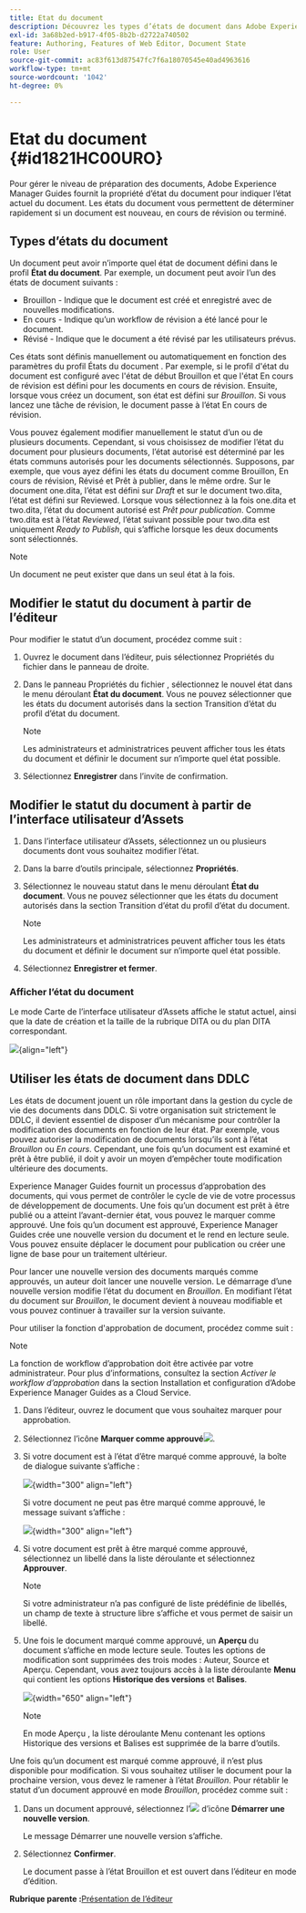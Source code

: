 ```yaml
---
title: Etat du document
description: Découvrez les types d’états de document dans Adobe Experience Manager Guides. Savoir comment modifier ou afficher l’état du document et l’utiliser dans DDLC.
exl-id: 3a68b2ed-b917-4f05-8b2b-d2722a740502
feature: Authoring, Features of Web Editor, Document State
role: User
source-git-commit: ac83f613d87547fc7f6a18070545e40ad4963616
workflow-type: tm+mt
source-wordcount: '1042'
ht-degree: 0%

---
```


# Etat du document {#id1821HC00URO}

Pour gérer le niveau de préparation des documents, Adobe Experience Manager Guides fournit la propriété d’état du document pour indiquer l’état actuel du document. Les états du document vous permettent de déterminer rapidement si un document est nouveau, en cours de révision ou terminé.

## Types d’états du document

Un document peut avoir n’importe quel état de document défini dans le profil **État du document**. Par exemple, un document peut avoir l’un des états de document suivants :

- Brouillon - Indique que le document est créé et enregistré avec de nouvelles modifications.
- En cours - Indique qu’un workflow de révision a été lancé pour le document.
- Révisé - Indique que le document a été révisé par les utilisateurs prévus.

Ces états sont définis manuellement ou automatiquement en fonction des paramètres du profil États du document . Par exemple, si le profil d&#39;état du document est configuré avec l&#39;état de début Brouillon et que l&#39;état En cours de révision est défini pour les documents en cours de révision. Ensuite, lorsque vous créez un document, son état est défini sur *Brouillon*. Si vous lancez une tâche de révision, le document passe à l’état En cours de révision.

Vous pouvez également modifier manuellement le statut d’un ou de plusieurs documents. Cependant, si vous choisissez de modifier l’état du document pour plusieurs documents, l’état autorisé est déterminé par les états communs autorisés pour les documents sélectionnés. Supposons, par exemple, que vous ayez défini les états du document comme Brouillon, En cours de révision, Révisé et Prêt à publier, dans le même ordre. Sur le document one.dita, l’état est défini sur *Draft* et sur le document two.dita, l’état est défini sur Reviewed. Lorsque vous sélectionnez à la fois one.dita et two.dita, l’état du document autorisé est *Prêt pour publication*. Comme two.dita est à l’état *Reviewed*, l’état suivant possible pour two.dita est uniquement *Ready to Publish*, qui s’affiche lorsque les deux documents sont sélectionnés.

>[!NOTE]
>
> Un document ne peut exister que dans un seul état à la fois.

## Modifier le statut du document à partir de l’éditeur

Pour modifier le statut d’un document, procédez comme suit :

1. Ouvrez le document dans l’éditeur, puis sélectionnez Propriétés du fichier dans le panneau de droite.
1. Dans le panneau Propriétés du fichier , sélectionnez le nouvel état dans le menu déroulant **État du document**. Vous ne pouvez sélectionner que les états du document autorisés dans la section Transition d’état du profil d’état du document.

   >[!NOTE]
   >
   >Les administrateurs et administratrices peuvent afficher tous les états du document et définir le document sur n’importe quel état possible.

1. Sélectionnez **Enregistrer** dans l’invite de confirmation.

## Modifier le statut du document à partir de l’interface utilisateur d’Assets

1. Dans l’interface utilisateur d’Assets, sélectionnez un ou plusieurs documents dont vous souhaitez modifier l’état.
1. Dans la barre d’outils principale, sélectionnez **Propriétés**.
1. Sélectionnez le nouveau statut dans le menu déroulant **État du document**. Vous ne pouvez sélectionner que les états du document autorisés dans la section Transition d’état du profil d’état du document.

   >[!NOTE]
   >
   >Les administrateurs et administratrices peuvent afficher tous les états du document et définir le document sur n’importe quel état possible.

1. Sélectionnez **Enregistrer et fermer**.

### Afficher l’état du document

Le mode Carte de l’interface utilisateur d’Assets affiche le statut actuel, ainsi que la date de création et la taille de la rubrique DITA ou du plan DITA correspondant.

![](images/document_state.png){align="left"}

## Utiliser les états de document dans DDLC

Les états de document jouent un rôle important dans la gestion du cycle de vie des documents dans DDLC. Si votre organisation suit strictement le DDLC, il devient essentiel de disposer d’un mécanisme pour contrôler la modification des documents en fonction de leur état. Par exemple, vous pouvez autoriser la modification de documents lorsqu’ils sont à l’état *Brouillon* ou *En cours*. Cependant, une fois qu’un document est examiné et prêt à être publié, il doit y avoir un moyen d’empêcher toute modification ultérieure des documents.

Experience Manager Guides fournit un processus d’approbation des documents, qui vous permet de contrôler le cycle de vie de votre processus de développement de documents. Une fois qu’un document est prêt à être publié ou a atteint l’avant-dernier état, vous pouvez le marquer comme approuvé. Une fois qu’un document est approuvé, Experience Manager Guides crée une nouvelle version du document et le rend en lecture seule. Vous pouvez ensuite déplacer le document pour publication ou créer une ligne de base pour un traitement ultérieur.

Pour lancer une nouvelle version des documents marqués comme approuvés, un auteur doit lancer une nouvelle version. Le démarrage d’une nouvelle version modifie l’état du document en *Brouillon*. En modifiant l’état du document sur *Brouillon*, le document devient à nouveau modifiable et vous pouvez continuer à travailler sur la version suivante.

Pour utiliser la fonction d&#39;approbation de document, procédez comme suit :

>[!NOTE]
>
> La fonction de workflow d’approbation doit être activée par votre administrateur. Pour plus d’informations, consultez la section *Activer le workflow d’approbation* dans la section Installation et configuration d’Adobe Experience Manager Guides as a Cloud Service.

1. Dans l’éditeur, ouvrez le document que vous souhaitez marquer pour approbation.

1. Sélectionnez l’icône **Marquer comme approuvé**![](images/mark_approve_icon.svg).

1. Si votre document est à l’état d’être marqué comme approuvé, la boîte de dialogue suivante s’affiche :

   ![](images/mark-approved-correct-state.png){width="300" align="left"}

   Si votre document ne peut pas être marqué comme approuvé, le message suivant s’affiche :

   ![](images/mark-approved-incorrect-state.png){width="300" align="left"}

1. Si votre document est prêt à être marqué comme approuvé, sélectionnez un libellé dans la liste déroulante et sélectionnez **Approuver**.

   >[!NOTE]
   >
   > Si votre administrateur n’a pas configuré de liste prédéfinie de libellés, un champ de texte à structure libre s’affiche et vous permet de saisir un libellé.

1. Une fois le document marqué comme approuvé, un **Aperçu** du document s’affiche en mode lecture seule. Toutes les options de modification sont supprimées des trois modes : Auteur, Source et Aperçu. Cependant, vous avez toujours accès à la liste déroulante **Menu** qui contient les options **Historique des versions** et **Balises**.

   ![](images/approved-doc-read-only.png){width="650" align="left"}

   >[!NOTE]
   >
   > En mode Aperçu , la liste déroulante Menu contenant les options Historique des versions et Balises est supprimée de la barre d’outils.


Une fois qu’un document est marqué comme approuvé, il n’est plus disponible pour modification. Si vous souhaitez utiliser le document pour la prochaine version, vous devez le ramener à l’état *Brouillon*. Pour rétablir le statut d’un document approuvé en mode *Brouillon*, procédez comme suit :

1. Dans un document approuvé, sélectionnez l’![](images/approved-restart-draft-mode-icon.svg) d’icône **Démarrer une nouvelle version**.

   Le message Démarrer une nouvelle version s’affiche.

1. Sélectionnez **Confirmer**.

   Le document passe à l’état Brouillon et est ouvert dans l’éditeur en mode d’édition.


**Rubrique parente :**&#x200B;[ Présentation de l’éditeur](web-editor.md)
